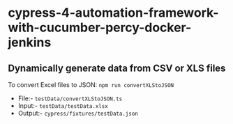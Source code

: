 # cypress-4-automation-framework-with-cucumber-percy-docker-jenkins

## Dynamically generate data from CSV or XLS files

To convert Excel files to JSON: `npm run convertXLStoJSON`

- File:- `testData/convertXLStoJSON.ts`
- Input:- `testData/testData.xlsx`
- Output:- `cypress/fixtures/testData.json`
